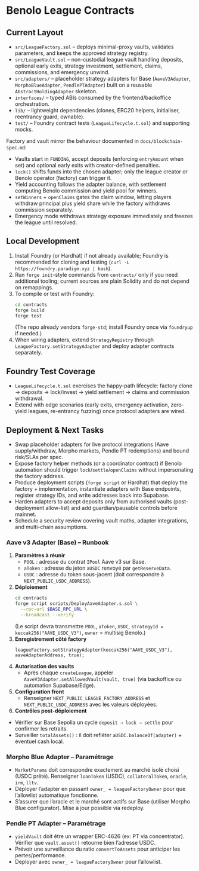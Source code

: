 # Benolo League Contracts

## Current Layout
- `src/LeagueFactory.sol` – deploys minimal-proxy vaults, validates parameters, and keeps the approved strategy registry.
- `src/LeagueVault.sol` – non-custodial league vault handling deposits, optional early exits, strategy investment, settlement, claims, commissions, and emergency unwind.
- `src/adapters/` – placeholder strategy adapters for Base (`AaveV3Adapter`, `MorphoBlueAdapter`, `PendlePTAdapter`) built on a reusable `AbstractHoldingAdapter` skeleton.
- `interfaces/` – typed ABIs consumed by the frontend/backoffice orchestration.
- `lib/` – lightweight dependencies (clones, ERC20 helpers, initialiser, reentrancy guard, ownable).
- `test/` – Foundry contract tests (`LeagueLifecycle.t.sol`) and supporting mocks.

Factory and vault mirror the behaviour documented in `docs/blockchain-spec.md`:
- Vaults start in `FUNDING`, accept deposits (enforcing `entryAmount` when set) and optional early exits with creator-defined penalties.
- `lock()` shifts funds into the chosen adapter; only the league creator or Benolo operator (factory) can trigger it.
- Yield accounting follows the adapter balance, with settlement computing Benolo commission and yield pool for winners.
- `setWinners` + `openClaims` gates the claim window, letting players withdraw principal plus yield share while the factory withdraws commission separately.
- Emergency mode withdraws strategy exposure immediately and freezes the league until resolved.

## Local Development
1. Install Foundry (or Hardhat) if not already available; Foundry is recommended for cloning and testing (`curl -L https://foundry.paradigm.xyz | bash`).
2. Run `forge init`-style commands from `contracts/` only if you need additional tooling; current sources are plain Solidity and do not depend on remappings.
3. To compile or test with Foundry:
   ```bash
   cd contracts
   forge build
   forge test
   ```
   (The repo already vendors `forge-std`; install Foundry once via `foundryup` if needed.)
4. When wiring adapters, extend `StrategyRegistry` through `LeagueFactory.setStrategyAdapter` and deploy adapter contracts separately.

## Foundry Test Coverage
- `LeagueLifecycle.t.sol` exercises the happy-path lifecycle: factory clone → deposits → lock/invest → yield settlement → claims and commission withdrawal.
- Extend with edge scenarios (early exits, emergency activation, zero-yield leagues, re-entrancy fuzzing) once protocol adapters are wired.

## Deployment & Next Tasks
- Swap placeholder adapters for live protocol integrations (Aave supply/withdraw, Morpho markets, Pendle PT redemptions) and bound risk/SLAs per spec.
- Expose factory helper methods (or a coordinator contract) if Benolo automation should trigger `lock`/`settle`/`openClaims` without impersonating the factory address.
- Produce deployment scripts (`forge script` or Hardhat) that deploy the factory + implementation, instantiate adapters with Base endpoints, register strategy IDs, and write addresses back into Supabase.
- Harden adapters to accept deposits only from authorised vaults (post-deployment allow-list) and add guardian/pausable controls before mainnet.
- Schedule a security review covering vault maths, adapter integrations, and multi-chain assumptions.

### Aave v3 Adapter (Base) – Runbook
1. **Paramètres à réunir**
   - `POOL` : adresse du contrat `IPool` Aave v3 sur Base.
   - `aToken` : adresse du jeton `aUSDC` renvoyé par `getReserveData`.
   - `USDC` : adresse du token sous-jacent (doit correspondre à `NEXT_PUBLIC_USDC_ADDRESS`).
2. **Déploiement**
   ```bash
   cd contracts
   forge script scripts/DeployAaveAdapter.s.sol \
     --rpc-url $BASE_RPC_URL \
     --broadcast --verify
   ```
   (Le script devra transmettre `POOL`, `aToken`, `USDC`, `strategyId = keccak256("AAVE_USDC_V3")`, `owner` = multisig Benolo.)
3. **Enregistrement côté factory**
   ```solidity
   leagueFactory.setStrategyAdapter(keccak256("AAVE_USDC_V3"), aaveAdapterAddress, true);
   ```
4. **Autorisation des vaults**
   - Après chaque `createLeague`, appeler `AaveV3Adapter.setAllowedVault(vault, true)` (via backoffice ou automation Supabase/Edge).
5. **Configuration front**
   - Renseigner `NEXT_PUBLIC_LEAGUE_FACTORY_ADDRESS` et `NEXT_PUBLIC_USDC_ADDRESS` avec les valeurs déployées.
6. **Contrôles post-déploiement**
- Vérifier sur Base Sepolia un cycle `deposit → lock → settle` pour confirmer les retraits.
- Surveiller `totalAssets()` : il doit refléter `aUSDC.balanceOf(adapter)` + éventuel cash local.

### Morpho Blue Adapter – Paramétrage
- `MarketParams` doit correspondre exactement au marché isolé choisi (USDC prêté). Renseigner `loanToken` (USDC), `collateralToken`, `oracle`, `irm`, `lltv`.
- Déployer l’adapter en passant `owner_ = leagueFactoryOwner` pour que l’allowlist automatique fonctionne.
- S’assurer que l’oracle et le marché sont actifs sur Base (utiliser Morpho Blue configurator). Mise à jour possible via redeploy.

### Pendle PT Adapter – Paramétrage
- `yieldVault` doit être un wrapper ERC-4626 (ex: PT via concentrator). Vérifier que `vault.asset()` retourne bien l’adresse USDC.
- Prévoir une surveillance du ratio `convertToAssets` pour anticiper les pertes/performance.
- Deployer avec `owner_ = leagueFactoryOwner` pour l’allowlist.

